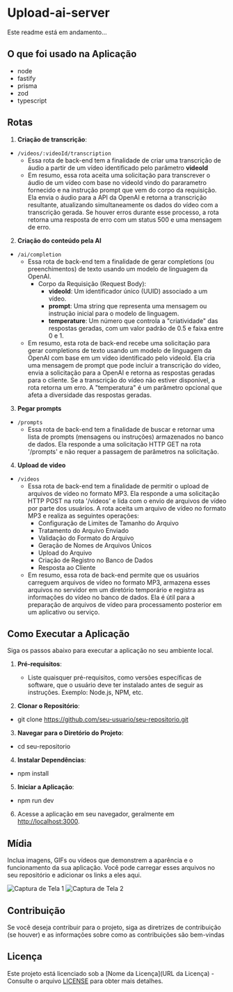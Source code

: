# Upload-ai-server

Este readme está em andamento...

## O que foi usado na Aplicação

- node
- fastify
- prisma
- zod
- typescript

## Rotas

1. **Criação de transcrição**:
- `/videos/:videoId/transcription`
  - Essa rota de back-end tem a finalidade de criar uma transcrição de áudio a partir de um vídeo identificado pelo parâmetro **videoId**
  - Em resumo, essa rota aceita uma solicitação para transcrever o áudio de um vídeo com base no videoId vindo do pararametro fornecido e na instrução prompt que vem do corpo da requisição. Ela envia o áudio para a API da OpenAI e retorna a transcrição resultante, atualizando simultaneamente os dados do vídeo com a transcrição gerada. Se houver erros durante esse processo, a rota retorna uma resposta de erro com um status 500 e uma mensagem de erro.

 2. **Criação do conteúdo pela AI**
  - `/ai/completion`
    -  Essa rota de back-end tem a finalidade de gerar completions (ou preenchimentos) de texto usando um modelo de linguagem da OpenAI.
        - Corpo da Requisição (Request Body):
            - **videoId**: Um identificador único (UUID) associado a um vídeo.
            - **prompt**: Uma string que representa uma mensagem ou instrução inicial para o modelo de linguagem.
            - **temperature**: Um número que controla a "criatividade" das respostas geradas, com um valor padrão de 0.5 e faixa entre 0 e 1.
    - Em resumo, esta rota de back-end recebe uma solicitação para gerar completions de texto usando um modelo de linguagem da OpenAI com base em um vídeo identificado pelo videoId. Ela cria uma mensagem de prompt que pode incluir a transcrição do vídeo, envia a solicitação para a OpenAI e retorna as respostas geradas para o cliente. Se a transcrição do vídeo não estiver disponível, a rota retorna um erro. A "temperatura" é um parâmetro opcional que afeta a diversidade das respostas geradas.

  3. **Pegar prompts**
  - `/prompts`
    - Essa rota de back-end tem a finalidade de buscar e retornar uma lista de prompts (mensagens ou instruções) armazenados no banco de dados. Ela responde a uma solicitação HTTP GET na rota '/prompts' e não requer a passagem de parâmetros na solicitação.

  4. **Upload de video**
  - `/videos`
    - Essa rota de back-end tem a finalidade de permitir o upload de arquivos de vídeo no formato MP3. Ela responde a uma solicitação HTTP POST na rota '/videos' e lida com o envio de arquivos de vídeo por parte dos usuários. A rota aceita um arquivo de vídeo no formato MP3 e realiza as seguintes operações:
        -  Configuração de Limites de Tamanho do Arquivo
        -  Tratamento do Arquivo Enviado
        -  Validação do Formato do Arquivo
        -  Geração de Nomes de Arquivos Únicos
        -  Upload do Arquivo
        -  Criação de Registro no Banco de Dados
        -  Resposta ao Cliente
    - Em resumo, essa rota de back-end permite que os usuários carreguem arquivos de vídeo no formato MP3, armazena esses arquivos no servidor em um diretório temporário e registra as informações do vídeo no banco de dados. Ela é útil para a preparação de arquivos de vídeo para processamento posterior em um aplicativo ou serviço.

## Como Executar a Aplicação

Siga os passos abaixo para executar a aplicação no seu ambiente local.

1. **Pré-requisitos**:
   - Liste quaisquer pré-requisitos, como versões específicas de software, que o usuário deve ter instalado antes de seguir as instruções. Exemplo: Node.js, NPM, etc.

2. **Clonar o Repositório**:
  - git clone https://github.com/seu-usuario/seu-repositorio.git

3. **Navegar para o Diretório do Projeto**:
  - cd seu-repositorio

4. **Instalar Dependências**:
 - npm install

5. **Iniciar a Aplicação**:
 - npm run dev


6. Acesse a aplicação em seu navegador, geralmente em [http://localhost:3000](http://localhost:3000).

## Mídia

Inclua imagens, GIFs ou vídeos que demonstrem a aparência e o funcionamento da sua aplicação. Você pode carregar esses arquivos no seu repositório e adicionar os links a eles aqui.

![Captura de Tela 1](/screenshots/screenshot1.png)
![Captura de Tela 2](/screenshots/screenshot2.png)

## Contribuição

Se você deseja contribuir para o projeto, siga as diretrizes de contribuição (se houver) e as informações sobre como as contribuições são bem-vindas

## Licença

Este projeto está licenciado sob a [Nome da Licença](URL da Licença) - Consulte o arquivo [LICENSE](LICENSE) para obter mais detalhes.


